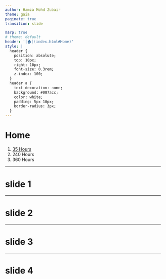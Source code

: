 ```yaml
---
author: Hamza Mohd Zubair
theme: gaia
paginate: true
transition: slide

marp: true
# theme: default
header: '[🏠](index.html#Home)'
style: |
  header {
    position: absolute;
    top: 10px;
    right: 10px;
    font-size: 0.3rem;
    z-index: 100;
  }
  header a {
    text-decoration: none;
    background: #007acc;
    color: white;
    padding: 5px 10px;
    border-radius: 3px;
  }
---
```



# Home

1) [35 Hours](./35h/index.html)
2) 240 Hours
3) 360 Hours

---

# slide 1

---

# slide 2

---

# slide 3

---

# slide 4
